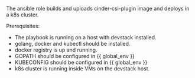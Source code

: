 The ansible role builds and uploads cinder-csi-plugin image and deploys in a k8s cluster.

Prerequisites:

* The playbook is running on a host with devstack installed.
* golang, docker and kubectl should be installed.
* docker registry is up and running.
* GOPATH should be configured in {{ global_env }}
* KUBECONFIG should be configured in {{ global_env }}
* k8s cluster is running inside VMs on the devstack host.
